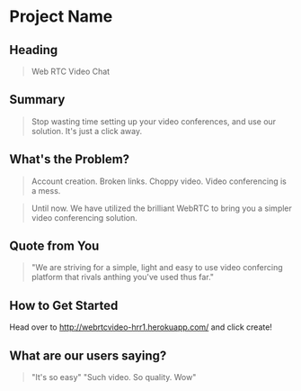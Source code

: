 # Project Name #

 
## Heading ##
  > Web RTC Video Chat

## Summary ##
  > Stop wasting time setting up your video conferences, and use our solution. It's just a click away.

## What's the Problem? ##
  > Account creation. Broken links. Choppy video. Video conferencing is a mess.


  > Until now. We have utilized the brilliant WebRTC to bring you a simpler video conferencing solution.

## Quote from You ##
  > "We are striving for a simple, light and easy to use video confercing platform that rivals anthing you've used thus far."

## How to Get Started ##
  Head over to http://webrtcvideo-hrr1.herokuapp.com/ and click create!

## What are our users saying? ##
  > "It's so easy"
  > "Such video. So quality. Wow"